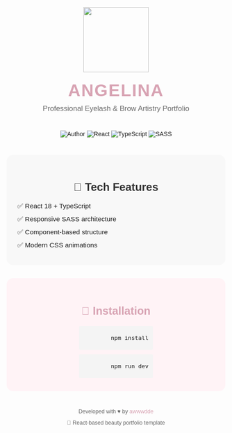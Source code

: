 <div style="font-family: 'Arial', sans-serif; max-width: 800px; margin: 0 auto;">

  <div align="center" style="margin-bottom: 40px;">
    <img src="https://media.giphy.com/media/3o7btPCcdNniyf0ArS/giphy.gif" width="150" style="margin-bottom: 20px;">
    <h1 style="color: #d8a3b3; font-size: 2.8em; margin: 0; letter-spacing: 2px;">ANGELINA</h1>
    <p style="color: #666; font-size: 1.2em; margin-top: 10px;">Professional Eyelash & Brow Artistry Portfolio</p>
  </div>

  <div style="margin-bottom: 40px; text-align: center;">
    <a href="https://github.com/awwwdde" target="_blank" style="text-decoration: none;">
      <img src="https://img.shields.io/badge/Author-@awwwdde-blue?logo=github" alt="Author">
    </a>
    <img src="https://img.shields.io/badge/React-61DAFB?logo=react&logoColor=black" alt="React">
    <img src="https://img.shields.io/badge/TypeScript-3178C6?logo=typescript&logoColor=white" alt="TypeScript">
    <img src="https://img.shields.io/badge/SASS-CC6699?logo=sass&logoColor=white" alt="SASS">
  </div>

  <div style="background: #f8f8f8; padding: 25px; border-radius: 15px; margin-bottom: 30px;">
    <h2 style="color: #333; font-size: 1.8em; margin-bottom: 20px; text-align: center;">🌟 Tech Features</h2>
    <ul style="list-style: none; padding: 0; margin: 0;">
      <li style="margin: 12px 0; font-size: 1.1em;">✅ React 18 + TypeScript</li>
      <li style="margin: 12px 0; font-size: 1.1em;">✅ Responsive SASS architecture</li>
      <li style="margin: 12px 0; font-size: 1.1em;">✅ Component-based structure</li>
      <li style="margin: 12px 0; font-size: 1.1em;">✅ Modern CSS animations</li>
    </ul>
  </div>
  <div style="background: #fff3f6; padding: 25px; border-radius: 15px; margin-bottom: 30px;">
    <h2 style="color: #d8a3b3; font-size: 1.8em; margin-bottom: 15px; text-align: center;">🚀 Installation</h2>
    <div style="text-align: center; font-size: 1.1em;">
      <code style="background: #f4f4f4; padding: 5px 10px; border-radius: 3px; display: inline-block; margin: 5px;">
        npm install
      </code><br>
      <code style="background: #f4f4f4; padding: 5px 10px; border-radius: 3px; display: inline-block; margin: 5px;">
        npm run dev
      </code>
    </div>
  </div>

  <footer style="margin-top: 40px; color: #666; font-size: 0.9em; text-align: center;">
    <p>Developed with ♥ by <a href="https://github.com/awwwdde" style="color: #d8a3b3; text-decoration: none;">awwwdde</a></p>
    <p>📌 React-based beauty portfolio template</p>
  </footer>
</div>